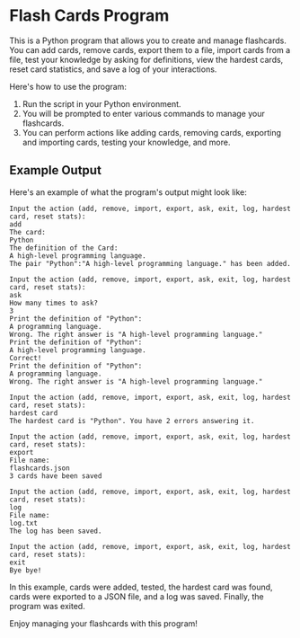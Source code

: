 # Flash Cards Program

This is a Python program that allows you to create and manage flashcards. You can add cards, remove cards, export them to a file, import cards from a file, test your knowledge by asking for definitions, view the hardest cards, reset card statistics, and save a log of your interactions.

Here's how to use the program:

1. Run the script in your Python environment.
2. You will be prompted to enter various commands to manage your flashcards.
3. You can perform actions like adding cards, removing cards, exporting and importing cards, testing your knowledge, and more.

## Example Output

Here's an example of what the program's output might look like:

```
Input the action (add, remove, import, export, ask, exit, log, hardest card, reset stats):
add
The card:
Python
The definition of the Card:
A high-level programming language.
The pair "Python":"A high-level programming language." has been added.

Input the action (add, remove, import, export, ask, exit, log, hardest card, reset stats):
ask
How many times to ask?
3
Print the definition of "Python":
A programming language.
Wrong. The right answer is "A high-level programming language."
Print the definition of "Python":
A high-level programming language.
Correct!
Print the definition of "Python":
A programming language.
Wrong. The right answer is "A high-level programming language."

Input the action (add, remove, import, export, ask, exit, log, hardest card, reset stats):
hardest card
The hardest card is "Python". You have 2 errors answering it.

Input the action (add, remove, import, export, ask, exit, log, hardest card, reset stats):
export
File name:
flashcards.json
3 cards have been saved

Input the action (add, remove, import, export, ask, exit, log, hardest card, reset stats):
log
File name:
log.txt
The log has been saved.

Input the action (add, remove, import, export, ask, exit, log, hardest card, reset stats):
exit
Bye bye!
```

In this example, cards were added, tested, the hardest card was found, cards were exported to a JSON file, and a log was saved. Finally, the program was exited.

Enjoy managing your flashcards with this program!